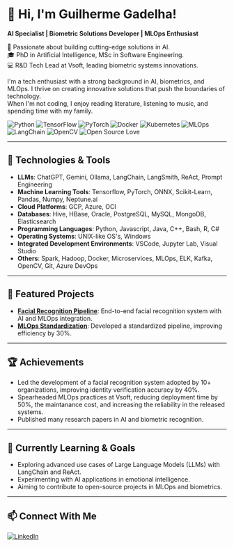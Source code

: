 # 👋 Hi, I'm Guilherme Gadelha!
**AI Specialist | Biometric Solutions Developer | MLOps Enthusiast**

🚀 Passionate about building cutting-edge solutions in AI.  
🎓 PhD in Artificial Intelligence, MSc in Software Engineering.  
💻 R&D Tech Lead at Vsoft, leading biometric systems innovations.  

I'm a tech enthusiast with a strong background in AI, biometrics, and MLOps. I thrive on creating innovative solutions that push the boundaries of technology.  
When I'm not coding, I enjoy reading literature, listening to music, and spending time with my family.

![Python](https://img.shields.io/badge/Python-3776AB?style=for-the-badge&logo=python&logoColor=white)
![TensorFlow](https://img.shields.io/badge/TensorFlow-FF6F00?style=for-the-badge&logo=tensorflow&logoColor=white)
![PyTorch](https://img.shields.io/badge/PyTorch-EE4C2C?style=for-the-badge&logo=pytorch&logoColor=white)
![Docker](https://img.shields.io/badge/Docker-2496ED?style=for-the-badge&logo=docker&logoColor=white)
![Kubernetes](https://img.shields.io/badge/Kubernetes-326CE5?style=for-the-badge&logo=kubernetes&logoColor=white)
![MLOps](https://img.shields.io/badge/MLOps-000000?style=for-the-badge&logo=mlops&logoColor=white)
![LangChain](https://img.shields.io/badge/LangChain-7289DA?style=for-the-badge&logo=langchain&logoColor=white)
![OpenCV](https://img.shields.io/badge/OpenCV-5C3EE8?style=for-the-badge&logo=opencv&logoColor=white)
![Open Source Love](https://img.shields.io/badge/Open%20Source-%E2%9D%A4-red?style=for-the-badge)

---

## 🔧 Technologies & Tools
- **LLMs**: ChatGPT, Gemini, Ollama, LangChain, LangSmith, ReAct, Prompt Engineering
- **Machine Learning Tools**: Tensorflow, PyTorch, ONNX, Scikit-Learn, Pandas, Numpy, Neptune.ai
- **Cloud Platforms**: GCP, Azure, OCI			
- **Databases**: Hive, HBase, Oracle, PostgreSQL, MySQL, MongoDB, Elasticsearch
- **Programming Languages**: Python, Javascript, Java, C++, Bash, R, C#
- **Operating Systems**: UNIX-like OS's, Windows
- **Integrated Development Environments**: VSCode, Jupyter Lab, Visual Studio
- **Others**: Spark, Hadoop, Docker, Microservices, MLOps, ELK, Kafka, OpenCV, Git, Azure DevOps

---

## 🌟 Featured Projects
- [**Facial Recognition Pipeline**](https://github.com/yourrepo): End-to-end facial recognition system with AI and MLOps integration.
- [**MLOps Standardization**](https://github.com/yourrepo): Developed a standardized pipeline, improving efficiency by 30%.

---

## 🏆 Achievements
- Led the development of a facial recognition system adopted by 10+ organizations, improving identity verification accuracy by 40%.
- Spearheaded MLOps practices at Vsoft, reducing deployment time by 50%, the maintanance cost, and increasing the reliability in the released systems.
- Published many research papers in AI and biometric recognition.

---

## 🚀 Currently Learning & Goals
- Exploring advanced use cases of Large Language Models (LLMs) with LangChain and ReAct.
- Experimenting with AI applications in emotional intelligence.
- Aiming to contribute to open-source projects in MLOps and biometrics.

---

## 📫 Connect With Me
[![LinkedIn](https://img.shields.io/badge/LinkedIn-0A66C2?style=for-the-badge&logo=linkedin&logoColor=white)](https://www.linkedin.com/in/ggadelha/)
